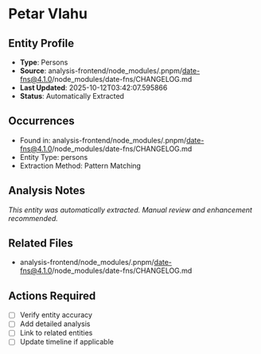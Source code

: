 # Petar Vlahu

## Entity Profile
- **Type**: Persons
- **Source**: analysis-frontend/node_modules/.pnpm/date-fns@4.1.0/node_modules/date-fns/CHANGELOG.md
- **Last Updated**: 2025-10-12T03:42:07.595866
- **Status**: Automatically Extracted

## Occurrences
- Found in: analysis-frontend/node_modules/.pnpm/date-fns@4.1.0/node_modules/date-fns/CHANGELOG.md
- Entity Type: persons
- Extraction Method: Pattern Matching

## Analysis Notes
*This entity was automatically extracted. Manual review and enhancement recommended.*

## Related Files
- analysis-frontend/node_modules/.pnpm/date-fns@4.1.0/node_modules/date-fns/CHANGELOG.md

## Actions Required
- [ ] Verify entity accuracy
- [ ] Add detailed analysis
- [ ] Link to related entities
- [ ] Update timeline if applicable
